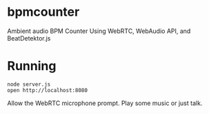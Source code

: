 bpmcounter
==========

Ambient audio BPM Counter Using WebRTC, WebAudio API, and BeatDetektor.js

Running
==

    node server.js
    open http://localhost:8080

Allow the WebRTC microphone prompt.
Play some music or just talk.

